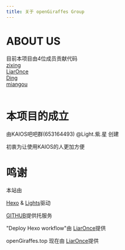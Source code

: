 ```yaml
---
title: 关于 openGiraffes Group
---
```

# ABOUT US

目前本项目由4位成员贡献代码<br/>
[zixing](https://github.com/zixing131)<br/>
[LiarOnce](https://github.com/LiarOnce)<br/>
[Ding](https://github.com/michael-eddy)<br/>
[miangou](https://github.com/miangou)<br/><br/>

# 本项目的成立
由KAIOS吧吧群(653164493)  @Light.紫.星 创建

初衷为让使用KAIOS的人更加方便

# 鸣谢
本站由

[Hexo](https://hexo.io/) & [Lights](https://github.com/F0r3at/Lights)驱动

[GITHUB](https://github.com/F0r3at/Lights)提供托服务

"Deploy Hexo workflow"由 [LiarOnce](https://github.com/LiarOnce)提供

openGiraffes.top 现在由 [LiarOnce](https://github.com/LiarOnce)提供
